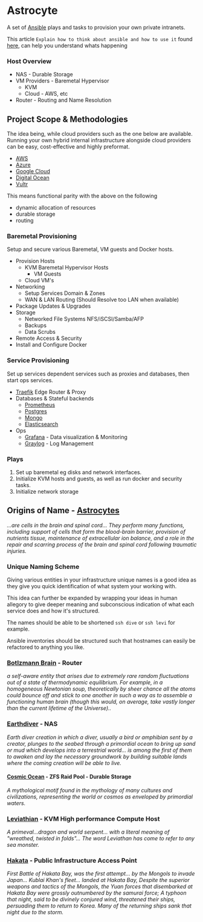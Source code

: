 # Astrocyte
A set of [Ansible](https://ansible.com) plays and tasks to provision your own private intranets.

This article `Explain how to think about ansible and how to use it` found 
[here]([](https://gist.github.com/MrNice/89a3bbe44e218c9d2309)), can help you understand whats happening

### Host Overview
* NAS - Durable Storage
* VM Providers - Baremetal Hypervisor
    * KVM
    * Cloud - AWS, etc
* Router - Routing and Name Resolution

## Project Scope & Methodologies

The idea being, while cloud providers such as the one below are available.
Running your own hybrid internal infrastructure alongside cloud providers can be easy, cost-effective and highly preformat. 
 
* [AWS](https://aws.amazon.com)
* [Azure](https://azure.microsoft.com)
* [Google Cloud](https://cloud.google.com)
* [Digital Ocean](https://digitalocean.com)
* [Vultr](https://vultr.com)

This means functional parity with the above on the following
 
* dynamic allocation of resources
* durable storage
* routing

### Baremetal Provisioning
Setup and secure various Baremetal, VM guests and Docker hosts. 

* Provision Hosts
    * KVM Baremetal Hypervisor Hosts
        * VM Guests
    * Cloud VM's
* Networking
    * Setup Services Domain & Zones
    * WAN & LAN Routing (Should Resolve too LAN when available)
* Package Updates & Upgrades
* Storage
    * Networked File Systems NFS/iSCSI/Samba/AFP
    * Backups
    * Data Scrubs
* Remote Access & Security
* Install and Configure Docker
    
###  Service Provisioning 
Set up services dependent services such as proxies and databases, then start ops services. 

* [Traefik](https://traefik.io) Edge Router & Proxy
* Databases & Stateful backends 
    * [Prometheus](https://prometheus.io)
    * [Postgres](https://postgresql.org)
    * [Mongo](https://mongodb.com)
    * [Elasticsearch](https://elastic.co)
* Ops
    * [Grafana](https://grafana.com) - Data visualization & Monitoring
    * [Graylog](https://graylog.org) - Log Management

### Plays
1. Set up baremetal eg disks and network interfaces.
1. Initialize KVM hosts and guests, as well as run docker and security tasks.
1. Initialize network storage

## Origins of Name - [Astrocytes](https://en.wikipedia.org/wiki/Astrocyte)

_...are cells in the brain and spinal cord... They perform many functions,
including support of cells that form the blood-brain barrier,
provision of nutrients tissue, maintenance of extracellular ion balance,
and a role in the repair and scarring process of the brain and spinal cord following traumatic injuries._

### Unique Naming Scheme
Giving various entities in your infrastructure unique names is a good idea as they give you quick identification of what system your working with.

This idea can further be expanded by wrapping your ideas in human allegory to give deeper meaning and subconscious indication of what each service does and how it's structured.
  
The names should be able to be shortened `ssh dive` or `ssh levi` for example.

Ansible inventories should be structured such that hostnames can easily be refactored to anything you like.

### [Botlzmann Brain](https://en.wikipedia.org/wiki/Boltzmann_brain) - Router
_a self-aware entity that arises due to extremely rare random fluctuations out of a state of thermodynamic equilibrium. 
For example, in a homogeneous Newtonian soup, theoretically by sheer chance all the atoms could bounce off and stick to 
one another in such a way as to assemble a functioning human brain (though this would, 
on average, take vastly longer than the current lifetime of the Universe).._

### [Earthdiver](https://en.wikipedia.org/wiki/Creation_myth#Earth-diver) - NAS
_Earth diver creation in which a diver, usually a bird or amphibian sent by a creator,
 plunges to the seabed through a primordial ocean to bring up sand or mud which develops into a terrestrial world...
 is among the first of them to awaken and 
 lay the necessary groundwork by building suitable lands where the coming creation will be able to live._

#### [Cosmic Ocean](https://en.wikipedia.org/wiki/Cosmic_ocean) - ZFS Raid Pool - Durable Storage
_A mythological motif found in the mythology of many cultures and civilizations, representing the world or cosmos as enveloped by primordial waters._

### [Leviathian](https://en.wikipedia.org/wiki/Leviathan) - KVM High performance Compute Host
_A primeval...dragon and world serpent...
with a literal meaning of "wreathed, twisted in folds"...
The word Leviathan has come to refer to any sea monster._

### [Hakata](https://en.wikipedia.org/wiki/Battle_of_Bun%27ei) - Public Infrastructure Access Point
_First Battle of Hakata Bay, was the first attempt... by the Mongols to invade Japan... Kublai Khan's fleet... landed at Hakata Bay,
Despite the superior weapons and tactics of the Mongols, the Yuan forces that disembarked at Hakata Bay were grossly outnumbered by the samurai force; 
A typhoon that night, said to be divinely conjured wind, threatened their ships, persuading them to return to Korea. Many of the returning ships sank that night due to the storm._